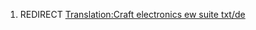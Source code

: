 1.  REDIRECT [Translation:Craft electronics ew suite
    txt/de](Translation:Craft_electronics_ew_suite_txt/de "wikilink")